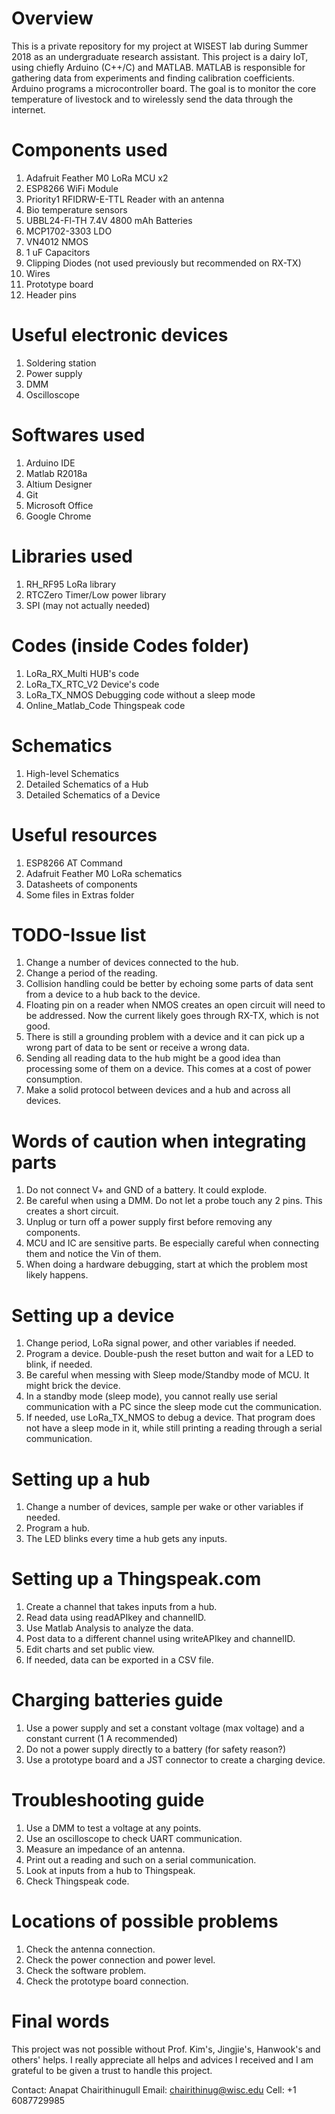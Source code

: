 # Overview
This is a private repository for my project at WISEST lab during Summer 2018 as an undergraduate research assistant. This project is a dairy IoT, using chiefly Arduino (C++/C) and MATLAB. MATLAB is responsible for gathering data from experiments and finding calibration coefficients. Arduino programs a microcontroller board. The goal is to monitor the core temperature of livestock and to wirelessly send the data through the internet.

# Components used
1. Adafruit Feather M0 LoRa MCU x2
2. ESP8266 WiFi Module
3. Priority1 RFIDRW-E-TTL Reader with an antenna
4. Bio temperature sensors
5. UBBL24-Fl-TH 7.4V 4800 mAh Batteries
6. MCP1702-3303 LDO
7. VN4012 NMOS
8. 1 uF Capacitors
9. Clipping Diodes (not used previously but recommended on RX-TX)
10. Wires
11. Prototype board
12. Header pins

# Useful electronic devices
1. Soldering station
2. Power supply
3. DMM
4. Oscilloscope

# Softwares used
1. Arduino IDE
2. Matlab R2018a
3. Altium Designer
4. Git
5. Microsoft Office
6. Google Chrome

# Libraries used
1. RH_RF95 LoRa library
2. RTCZero Timer/Low power library
3. SPI (may not actually needed)

# Codes (inside Codes folder)
1. LoRa_RX_Multi		HUB's code
2. LoRa_TX_RTC_V2		Device's code
3. LoRa_TX_NMOS			Debugging code without a sleep mode
4. Online_Matlab_Code	Thingspeak code

# Schematics
1. High-level Schematics
2. Detailed Schematics of a Hub
3. Detailed Schematics of a Device

# Useful resources
1. ESP8266 AT Command
2. Adafruit Feather M0 LoRa schematics
3. Datasheets of components
4. Some files in Extras folder

# TODO-Issue list
1. Change a number of devices connected to the hub.
2. Change a period of the reading.
3. Collision handling could be better by echoing some parts of data sent from a device to a hub back to the device.
4. Floating pin on a reader when NMOS creates an open circuit will need to be addressed. Now the current likely goes through RX-TX, which is not good.
5. There is still a grounding problem with a device and it can pick up a wrong part of data to be sent or receive a wrong data.
6. Sending all reading data to the hub might be a good idea than processing some of them on a device. This comes at a cost of power consumption.
7. Make a solid protocol between devices and a hub and across all devices.

# Words of caution when integrating parts
1. Do not connect V+ and GND of a battery. It could explode.
2. Be careful when using a DMM. Do not let a probe touch any 2 pins. This creates a short circuit.
3. Unplug or turn off a power supply first before removing any components.
4. MCU and IC are sensitive parts. Be especially careful when connecting them and notice the Vin of them.
5. When doing a hardware debugging, start at which the problem most likely happens.

# Setting up a device
1. Change period, LoRa signal power, and other variables if needed.
2. Program a device. Double-push the reset button and wait for a LED to blink, if needed.
3. Be careful when messing with Sleep mode/Standby mode of MCU. It might brick the device. 
4. In a standby mode (sleep mode), you cannot really use serial communication with a PC since the sleep mode cut the communication.
5. If needed, use LoRa_TX_NMOS to debug a device. That program does not have a sleep mode in it, while still printing a reading through a serial communication.

# Setting up a hub
1. Change a number of devices, sample per wake or other variables if needed.
2. Program a hub.
3. The LED blinks every time a hub gets any inputs.

# Setting up a Thingspeak.com
1. Create a channel that takes inputs from a hub.
2. Read data using readAPIkey and channelID.
3. Use Matlab Analysis to analyze the data.
4. Post data to a different channel using writeAPIkey and channelID.
5. Edit charts and set public view.
6. If needed, data can be exported in a CSV file.

# Charging batteries guide
1. Use a power supply and set a constant voltage (max voltage) and a constant current (1 A recommended)
2. Do not a power supply directly to a battery (for safety reason?)
3. Use a prototype board and a JST connector to create a charging device.

# Troubleshooting guide
1. Use a DMM to test a voltage at any points.
2. Use an oscilloscope to check UART communication.
3. Measure an impedance of an antenna.
4. Print out a reading and such on a serial communication.
5. Look at inputs from a hub to Thingspeak.
6. Check Thingspeak code.

# Locations of possible problems
1. Check the antenna connection.
2. Check the power connection and power level.
3. Check the software problem.
4. Check the prototype board connection.

# Final words
This project was not possible without Prof. Kim's, Jingjie's, Hanwook's and others' helps. I really appreciate all helps and advices I received and I am grateful to be given a trust to handle this project.

Contact: Anapat Chairithinugull Email: chairithinug@wisc.edu Cell: +1 6087729985